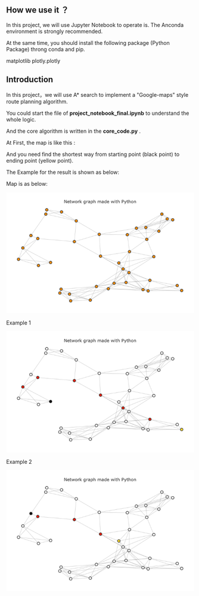 
## How we use it ？ 

In this project, we will use Jupyter Notebook to operate is. The Anconda environment is strongly recommended.

At the same time, you should install the following package (Python Package) throng conda and pip.

matplotlib
plotly.plotly

## Introduction

In this project，we will use A* search to implement a "Google-maps" style route planning algorithm.

You could start the file of **project_notebook_final.ipynb** to understand the whole logic.

And the core algorithm is written in the **core_code.py** . 



At First, the map is like this :

And you need find the shortest way from starting point (black point) to ending point (yellow point).

The Example for the result is shown as below:


Map is as below:


![image](https://github.com/Jakejck/A-Algorithm/blob/master/Pic/Map.png)



Example 1


![image](https://github.com/Jakejck/A-Algorithm/blob/master/Pic/Example%201.png)


Example 2


![image](https://github.com/Jakejck/A-Algorithm/blob/master/Pic/Example%202.png)

